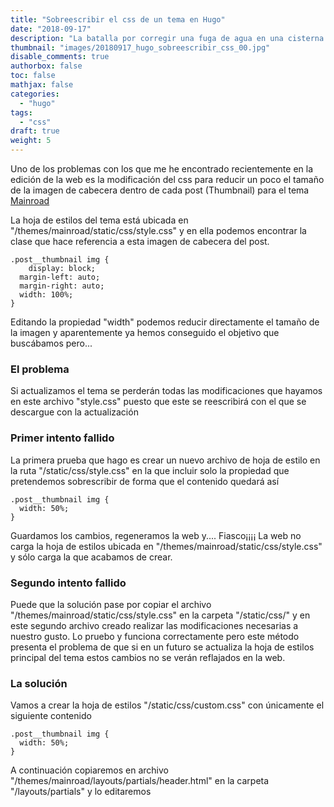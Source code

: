 ```yaml
---
title: "Sobreescribir el css de un tema en Hugo"
date: "2018-09-17"
description: "La batalla por corregir una fuga de agua en una cisterna Roca de doble pulsador."
thumbnail: "images/20180917_hugo_sobreescribir_css_00.jpg"
disable_comments: true
authorbox: false
toc: false
mathjax: false
categories:
  - "hugo"
tags:
  - "css"
draft: true
weight: 5
---
```

Uno de los problemas con los que me he encontrado recientemente en la edición de la web  es la modificación del css para reducir un poco el tamaño de la imagen de cabecera dentro de cada post (Thumbnail) para el tema [Mainroad][11]

La hoja de estilos del tema está ubicada en "/themes/mainroad/static/css/style.css" y en ella podemos encontrar la clase que hace referencia a esta imagen de cabecera del post.

```
.post__thumbnail img {
	display: block;
  margin-left: auto;
  margin-right: auto;
  width: 100%;
}
```
Editando la propiedad "width" podemos reducir directamente el tamaño de la imagen y aparentemente ya hemos conseguido el objetivo que buscábamos pero...

### El problema
Si actualizamos el tema se perderán todas las modificaciones que hayamos en este archivo "style.css" puesto que este se reescribirá con el que se descargue con la actualización

### Primer intento fallido
La primera prueba que hago es crear un nuevo archivo de hoja de estilo en la ruta "/static/css/style.css" en la que incluir solo la propiedad que pretendemos sobrescribir de forma que el contenido quedará así

```
.post__thumbnail img {
  width: 50%;
}
```

Guardamos los cambios, regeneramos la web y.... Fiasco¡¡¡¡ La web no carga la hoja de estilos ubicada en "/themes/mainroad/static/css/style.css" y sólo carga la que acabamos de crear.

### Segundo intento fallido
Puede que la solución pase por copiar el archivo "/themes/mainroad/static/css/style.css" en la carpeta "/static/css/" y en este segundo archivo creado realizar las modificaciones necesarias a nuestro gusto.  Lo pruebo y funciona correctamente pero este método presenta el problema de que si en un futuro se actualiza la hoja de estilos principal del tema estos cambios no se verán reflajados en la web.

### La solución
Vamos a crear la hoja de estilos "/static/css/custom.css" con únicamente el siguiente contenido

```
.post__thumbnail img {
  width: 50%;
}
```

A continuación copiaremos en archivo "/themes/mainroad/layouts/partials/header.html" en la carpeta "/layouts/partials" y lo editaremos


[11]: https://themes.gohugo.io/mainroad/